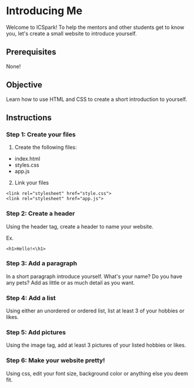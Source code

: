 # Introducing Me
Welcome to ICSpark!  To help the mentors and other students get to know you, let's create a small website to introduce yourself.

## Prerequisites
None!

## Objective
Learn how to use HTML and CSS to create a short introduction to yourself.

## Instructions
### Step 1: Create your files
1. Create the following files:
- index.html
- styles.css
- app.js

2. Link your files 
```
<link rel="stylesheet" href="style.css">
<link rel="stylesheet" href="app.js">
```

### Step 2: Create a header
Using the header tag, create a header to name your website.

Ex.
```
<h1>Hello!<\h1>
```
### Step 3: Add a paragraph
In a short paragraph introduce yourself.  What's your name?  Do you have any pets?  Add as little or as much detail as you want.

### Step 4: Add a list
Using either an unordered or ordered list, list at least 3 of your hobbies or likes.

### Step 5: Add pictures
Using the image tag, add at least 3 pictures of your listed hobbies or likes.

### Step 6: Make your website pretty!
Using css, edit your font size, background color or anything else you deem fit.
